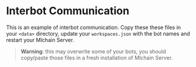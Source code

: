 # Interbot Communication

This is an example of interbot communication. Copy these these files in your `<data>` directory, update your `workspaces.json` with the bot names and restart your Mlchain Server.

> **Warning**: this may overwrite some of your bots, you should copy/paste those files in a fresh installation of Mlchain Server.

